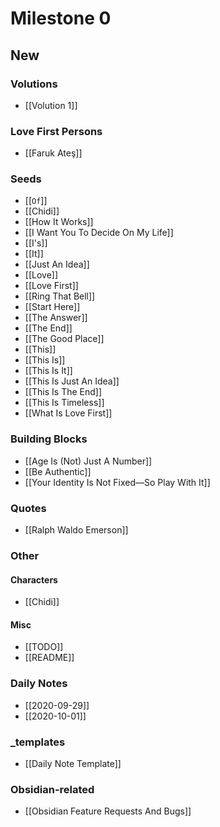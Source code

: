 # Milestone 0

## New

### Volutions
- [[Volution 1]]

### Love First Persons
- [[Faruk Ateş]]


### Seeds

- [[`Of`]]
- [[Chidi]]
- [[How It Works]]
- [[I Want You To Decide On My Life]]
- [[I's]]
- [[It]]
- [[Just An Idea]]
- [[Love]]
- [[Love First]]
- [[Ring That Bell]]
- [[Start Here]]
- [[The Answer]]
- [[The End]]
- [[The Good Place]]
- [[This]]
- [[This Is]]
- [[This Is It]]
- [[This Is Just An Idea]]
- [[This Is The End]]
- [[This Is Timeless]]
- [[What Is Love First]]


### Building Blocks

- [[Age Is (Not) Just A Number]]
- [[Be Authentic]]
- [[Your Identity Is Not Fixed—So Play With It]]


### Quotes
- [[Ralph Waldo Emerson]]


### Other
#### Characters
- [[Chidi]]

#### Misc
- [[TODO]]
- [[README]]


### Daily Notes
- [[2020-09-29]]
- [[2020-10-01]]


### _templates
- [[Daily Note Template]]


### Obsidian-related
- [[Obsidian Feature Requests And Bugs]]